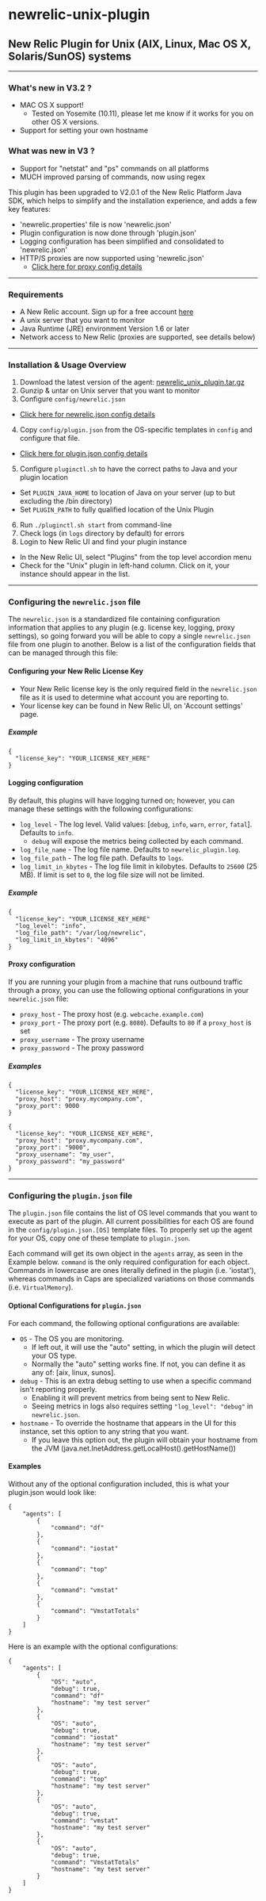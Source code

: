 # newrelic-unix-plugin

## New Relic Plugin for Unix (AIX, Linux, Mac OS X, Solaris/SunOS) systems

----

### What's new in V3.2 ?

* MAC OS X support!
  * Tested on Yosemite (10.11), please let me know if it works for you on other OS X versions.
* Support for setting your own hostname

### What was new in V3 ?

* Support for "netstat" and "ps" commands on all platforms
* MUCH improved parsing of commands, now using regex

This plugin has been upgraded to V2.0.1 of the New Relic Platform Java SDK, which helps to simplify and the installation experience, and adds a few key features:

* 'newrelic.properties' file is now 'newrelic.json'
* Plugin configuration is now done through 'plugin.json'
* Logging configuration has been simplified and consolidated to 'newrelic.json'
* HTTP/S proxies are now supported using 'newrelic.json'
  * [Click here for proxy config details](#proxyconfig)

----

### Requirements

- A New Relic account. Sign up for a free account [here](http://newrelic.com)
- A unix server that you want to monitor
- Java Runtime (JRE) environment Version 1.6 or later
- Network access to New Relic (proxies are supported, see details below)

----

### Installation & Usage Overview

1. Download the latest version of the agent: [newrelic_unix_plugin.tar.gz](https://github.com/sschwartzman/newrelic-unix-plugin/blob/master/dist/newrelic_unix_plugin.tar.gz?raw=true)
2. Gunzip & untar on Unix server that you want to monitor
3. Configure `config/newrelic.json` 
  * [Click here for newrelic.json config details](#nrjson)
4. Copy `config/plugin.json` from the OS-specific templates in `config` and configure that file. 
  * [Click here for plugin.json config details](#pluginjson)
5. Configure `pluginctl.sh` to have the correct paths to Java and your plugin location
  * Set `PLUGIN_JAVA_HOME` to location of Java on your server (up to but excluding the /bin directory)
  * Set `PLUGIN_PATH` to fully qualified location of the Unix Plugin
6. Run `./pluginctl.sh start` from command-line
7. Check logs (in `logs` directory by default) for errors
8. Login to New Relic UI and find your plugin instance
  * In the New Relic UI, select "Plugins" from the top level accordion menu 
  * Check for the "Unix" plugin in left-hand column.  Click on it, your instance should appear in the list.

----

### <a name="nrjson"></a> Configuring the `newrelic.json` file

The `newrelic.json` is a standardized file containing configuration information that applies to any plugin (e.g. license key, logging, proxy settings), so going forward you will be able to copy a single `newrelic.json` file from one plugin to another.  Below is a list of the configuration fields that can be managed through this file:

#### Configuring your New Relic License Key

* Your New Relic license key is the only required field in the `newrelic.json` file as it is used to determine what account you are reporting to.
* Your license key can be found in New Relic UI, on 'Account settings' page.

##### Example

```
{
  "license_key": "YOUR_LICENSE_KEY_HERE"
}
```

#### Logging configuration

By default, this plugins will have logging turned on; however, you can manage these settings with the following configurations:

* `log_level` - The log level. Valid values: [`debug`, `info`, `warn`, `error`, `fatal`]. Defaults to `info`.
	* `debug` will expose the metrics being collected by each command.
* `log_file_name` - The log file name. Defaults to `newrelic_plugin.log`.
* `log_file_path` - The log file path. Defaults to `logs`.
* `log_limit_in_kbytes` - The log file limit in kilobytes. Defaults to `25600` (25 MB). If limit is set to `0`, the log file size will not be limited.

##### Example

```
{
  "license_key": "YOUR_LICENSE_KEY_HERE"
  "log_level": "info",
  "log_file_path": "/var/log/newrelic",
  "log_limit_in_kbytes": "4096"
}
```

#### <a name="proxyconfig"></a> Proxy configuration

If you are running your plugin from a machine that runs outbound traffic through a proxy, you can use the following optional configurations in your `newrelic.json` file:

* `proxy_host` - The proxy host (e.g. `webcache.example.com`)
* `proxy_port` - The proxy port (e.g. `8080`).  Defaults to `80` if a `proxy_host` is set
* `proxy_username` - The proxy username
* `proxy_password` - The proxy password

##### Examples

```
{
  "license_key": "YOUR_LICENSE_KEY_HERE",
  "proxy_host": "proxy.mycompany.com",
  "proxy_port": 9000
}
```

```
{
  "license_key": "YOUR_LICENSE_KEY_HERE",
  "proxy_host": "proxy.mycompany.com",
  "proxy_port": "9000",
  "proxy_username": "my_user",
  "proxy_password": "my_password"
}
```

----

###  <a name="pluginjson"></a> Configuring the `plugin.json` file

The `plugin.json` file contains the list of OS level commands that you want to execute as part of the plugin. All current possibilities for each OS are found in the `config/plugin.json.[OS]` template files.
To properly set up the agent for your OS, copy one of these template to `plugin.json`. 

Each command will get its own object in the `agents` array, as seen in the Example below.
`command` is the only required configuration for each object. Commands in lowercase are ones literally defined in the plugin (i.e. 'iostat'), whereas commands in Caps are specialized variations on those commands (i.e. `VirtualMemory`). 

#### Optional Configurations for `plugin.json`

For each command, the following optional configurations are available:

* `OS` - The OS you are monitoring. 
  - If left out, it will use the "auto" setting, in which the plugin will detect your OS type. 
  - Normally the "auto" setting works fine. If not, you can define it as any of: [aix, linux, sunos].
* `debug` - This is an extra debug setting to use when a specific command isn't reporting properly. 
  - Enabling it will prevent metrics from being sent to New Relic.
  - Seeing metrics in logs also requires setting `"log_level": "debug"` in `newrelic.json`.
* `hostname` - To override the hostname that appears in the UI for this instance, set this option to any string that you want.
  - If you leave this option out, the plugin will obtain your hostname from the JVM (java.net.InetAddress.getLocalHost().getHostName())

#### Examples 

Without any of the optional configuration included, this is what your plugin.json would look like:
```
{
    "agents": [
        {
            "command": "df"
        },
        {
            "command": "iostat"
        },
        {
            "command": "top"
        },
        {
            "command": "vmstat"
        },
        {
            "command": "VmstatTotals"
        }
    ]
}
```
Here is an example with the optional configurations:
```
{
    "agents": [
        {
            "OS": "auto",
            "debug": true,
            "command": "df"
            "hostname": "my test server"
        },
        {
            "OS": "auto",
            "debug": true,
            "command": "iostat"
            "hostname": "my test server"
        },
        {
            "OS": "auto",
            "debug": true,
            "command": "top"
            "hostname": "my test server"
        },
        {
            "OS": "auto",
            "debug": true,
            "command": "vmstat"
            "hostname": "my test server"
        },
        {
            "OS": "auto",
            "debug": true,
            "command": "VmstatTotals"
            "hostname": "my test server"
        }
    ]
}
```
